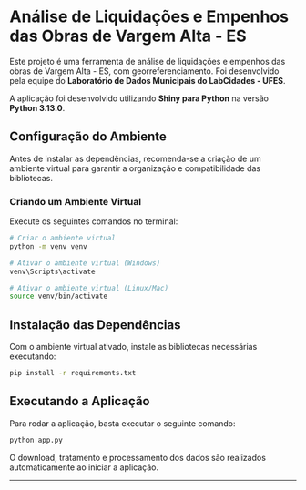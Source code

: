 # Análise de Liquidações e Empenhos das Obras de Vargem Alta - ES  

Este projeto é uma ferramenta de análise de liquidações e empenhos das obras de Vargem Alta - ES, com georreferenciamento. Foi desenvolvido pela equipe do **Laboratório de Dados Municipais do LabCidades - UFES**.  

A aplicação foi desenvolvido utilizando **Shiny para Python** na versão **Python 3.13.0**.  

## Configuração do Ambiente  

Antes de instalar as dependências, recomenda-se a criação de um ambiente virtual para garantir a organização e compatibilidade das bibliotecas.  

### Criando um Ambiente Virtual  

Execute os seguintes comandos no terminal:  

```bash
# Criar o ambiente virtual
python -m venv venv  

# Ativar o ambiente virtual (Windows)
venv\Scripts\activate  

# Ativar o ambiente virtual (Linux/Mac)
source venv/bin/activate  
```

## Instalação das Dependências  

Com o ambiente virtual ativado, instale as bibliotecas necessárias executando:  

```bash
pip install -r requirements.txt
```  

## Executando a Aplicação  

Para rodar a aplicação, basta executar o seguinte comando:  

```bash
python app.py
```  

O download, tratamento e processamento dos dados são realizados automaticamente ao iniciar a aplicação.  

---  